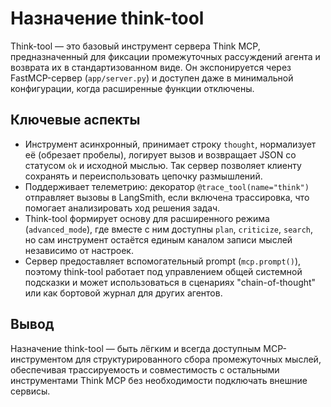 # Назначение think-tool

Think-tool — это базовый инструмент сервера Think MCP, предназначенный для фиксации промежуточных рассуждений агента и возврата их в стандартизованном виде. Он экспонируется через FastMCP-сервер (`app/server.py`) и доступен даже в минимальной конфигурации, когда расширенные функции отключены.

## Ключевые аспекты
- Инструмент асинхронный, принимает строку `thought`, нормализует её (обрезает пробелы), логирует вызов и возвращает JSON со статусом `ok` и исходной мыслью. Так сервер позволяет клиенту сохранять и переиспользовать цепочку размышлений.
- Поддерживает телеметрию: декоратор `@trace_tool(name="think")` отправляет вызовы в LangSmith, если включена трассировка, что помогает анализировать ход решения задач.
- Think-tool формирует основу для расширенного режима (`advanced_mode`), где вместе с ним доступны `plan`, `criticize`, `search`, но сам инструмент остаётся единым каналом записи мыслей независимо от настроек.
- Сервер предоставляет вспомогательный prompt (`mcp.prompt()`), поэтому think-tool работает под управлением общей системной подсказки и может использоваться в сценариях "chain-of-thought" или как бортовой журнал для других агентов.

## Вывод
Назначение think-tool — быть лёгким и всегда доступным MCP-инструментом для структурированного сбора промежуточных мыслей, обеспечивая трассируемость и совместимость с остальными инструментами Think MCP без необходимости подключать внешние сервисы.
